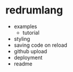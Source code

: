 # redrumlang

- examples
  - tutorial
- styling
- saving code on reload
- github upload
- deployment
- readme
